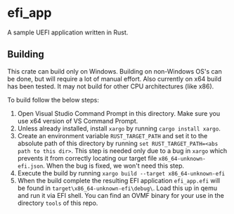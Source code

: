 # efi_app

A sample UEFI application written in Rust.

## Building

This crate can build only on Windows. Building on non-Windows OS's can be done, but will require a lot of manual effort. Also currently on x64 build has been tested. It may not build for other CPU architectures (like x86).

To build follow the below steps:

1. Open Visual Studio Command Prompt in this directory. Make sure you use x64 version of VS Command Prompt.
2. Unless already installed, install `xargo` by running `cargo install xargo`.
3. Create an environment variable `RUST_TARGET_PATH` and set it to the absolute path of this directory by running `set RUST_TARGET_PATH=<abs path to this dir>`. This step is needed only due to a bug in `xargo` which prevents it from correctly locating our target file `x86_64-unknown-efi.json`. When the bug is fixed, we won't need this step.
4. Execute the build by running `xargo build --target x86_64-unknown-efi`
5. When the build complete the resulting EFI application `efi_app.efi` will be found in `target\x86_64-unknown-efi\debug\`. Load this up in qemu and run it via EFI shell. You can find an OVMF binary for your use in the directory `tools` of this repo.

